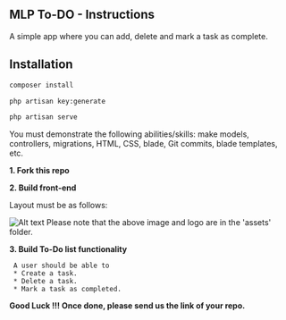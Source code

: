 ## MLP To-DO - Instructions

A simple app where you can add, delete and mark a task as complete.

## Installation

```bash
composer install
```

```bash
php artisan key:generate
```

```bash
php artisan serve
```

You must demonstrate the following abilities/skills: make models, controllers, migrations, HTML, CSS, blade, Git commits, blade templates, etc.

**1. Fork this repo**

**2. Build front-end**

Layout must be as follows:

![Alt text](assets/site-layout.png?raw=true "Title")
Please note that the above image and logo are in the 'assets' folder.

**3. Build To-Do list functionality**

     A user should be able to
     * Create a task.
     * Delete a task.
     * Mark a task as completed.


**Good Luck !!! Once done, please send us the link of your repo.**
